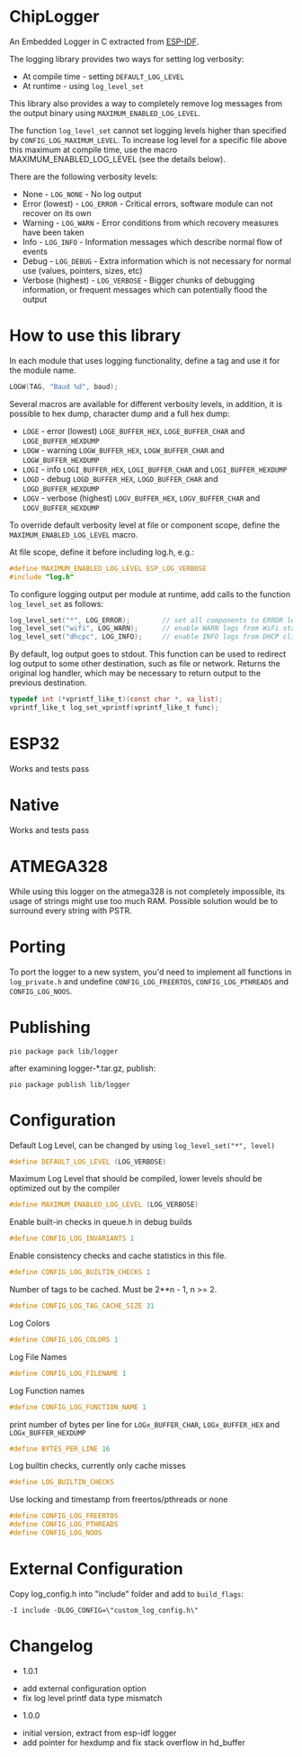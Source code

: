 # ChipLogger
An Embedded Logger in C extracted from [ESP-IDF](https://github.com/espressif/esp-idf/tree/master/components/log).

The logging library provides two ways for setting log verbosity:
* At compile time - setting `DEFAULT_LOG_LEVEL`
* At runtime - using `log_level_set`

This library also provides a way to completely remove log messages from the output binary using `MAXIMUM_ENABLED_LOG_LEVEL`.

The function `log_level_set` cannot set logging levels higher than specified by `CONFIG_LOG_MAXIMUM_LEVEL`. To increase log level for a specific file above this maximum at compile time, use the macro MAXIMUM_ENABLED_LOG_LEVEL (see the details below).

There are the following verbosity levels:
* None - `LOG_NONE` - No log output
* Error (lowest) - `LOG_ERROR` - Critical errors, software module can not recover on its own
* Warning - `LOG_WARN` - Error conditions from which recovery measures have been taken
* Info - `LOG_INFO` - Information messages which describe normal flow of events
* Debug - `LOG_DEBUG` - Extra information which is not necessary for normal use (values, pointers, sizes, etc)
* Verbose (highest) - `LOG_VERBOSE` -  Bigger chunks of debugging information, or frequent messages which can potentially flood the output

# How to use this library

In each module that uses logging functionality, define a tag and use it for the module name.

```c
LOGW(TAG, "Baud %d", baud);
```

Several macros are available for different verbosity levels, in addition, it is possible to hex dump, character dump and a full hex dump:

* `LOGE` - error (lowest) `LOGE_BUFFER_HEX`, `LOGE_BUFFER_CHAR` and `LOGE_BUFFER_HEXDUMP`
* `LOGW` - warning `LOGW_BUFFER_HEX`, `LOGW_BUFFER_CHAR` and `LOGW_BUFFER_HEXDUMP`
* `LOGI` - info `LOGI_BUFFER_HEX`, `LOGI_BUFFER_CHAR` and `LOGI_BUFFER_HEXDUMP`
* `LOGD` - debug `LOGD_BUFFER_HEX`, `LOGD_BUFFER_CHAR` and `LOGD_BUFFER_HEXDUMP`
* `LOGV` - verbose (highest) `LOGV_BUFFER_HEX`, `LOGV_BUFFER_CHAR` and `LOGV_BUFFER_HEXDUMP`

To override default verbosity level at file or component scope, define the `MAXIMUM_ENABLED_LOG_LEVEL` macro.

At file scope, define it before including log.h, e.g.:

```c
#define MAXIMUM_ENABLED_LOG_LEVEL ESP_LOG_VERBOSE
#include "log.h"
```

To configure logging output per module at runtime, add calls to the function `log_level_set` as follows:

```c
log_level_set("*", LOG_ERROR);        // set all components to ERROR level
log_level_set("wifi", LOG_WARN);      // enable WARN logs from WiFi stack
log_level_set("dhcpc", LOG_INFO);     // enable INFO logs from DHCP client
```

By default, log output goes to stdout. This function can be used to redirect log
output to some other destination, such as file or network. Returns the original
log handler, which may be necessary to return output to the previous destination.
 
```c
typedef int (*vprintf_like_t)(const char *, va_list);
vprintf_like_t log_set_vprintf(vprintf_like_t func);
```

# ESP32
Works and tests pass

# Native
Works and tests pass

# ATMEGA328
While using this logger on the atmega328 is not completely impossible, its usage of strings might use too much RAM. Possible solution would be to surround every string with PSTR.

# Porting
To port the logger to a new system, you'd need to implement all functions in `log_private.h` and undefine  `CONFIG_LOG_FREERTOS`, `CONFIG_LOG_PTHREADS` and `CONFIG_LOG_NOOS`.

# Publishing
```
pio package pack lib/logger
```
after examining logger-*.tar.gz, publish:
```
pio package publish lib/logger
```

# Configuration

Default Log Level, can be changed by using `log_level_set("*", level)`
```c
#define DEFAULT_LOG_LEVEL (LOG_VERBOSE)
```

Maximum Log Level that should be compiled, lower levels should be optimized out by the compiler
```c
#define MAXIMUM_ENABLED_LOG_LEVEL (LOG_VERBOSE)
```

Enable built-in checks in queue.h in debug builds
```c
#define CONFIG_LOG_INVARIANTS 1
```

Enable consistency checks and cache statistics in this file.
```c
#define CONFIG_LOG_BUILTIN_CHECKS 1
```

Number of tags to be cached. Must be 2**n - 1, n >= 2.
```c
#define CONFIG_LOG_TAG_CACHE_SIZE 31
```

Log Colors
```c
#define CONFIG_LOG_COLORS 1
```

Log File Names
```c
#define CONFIG_LOG_FILENAME 1
```

Log Function names
```c
#define CONFIG_LOG_FUNCTION_NAME 1
```

print number of bytes per line for `LOGx_BUFFER_CHAR`,  `LOGx_BUFFER_HEX` and `LOGx_BUFFER_HEXDUMP`
```c
#define BYTES_PER_LINE 16
```

Log builtin checks, currently only cache misses
```c
#define LOG_BUILTIN_CHECKS
```

Use locking and timestamp from freertos/pthreads or none
```c
#define CONFIG_LOG_FREERTOS
#define CONFIG_LOG_PTHREADS
#define CONFIG_LOG_NOOS
```

# External Configuration
Copy log_config.h into "include" folder and add to `build_flags`:
```
-I include -DLOG_CONFIG=\"custom_log_config.h\"
```


# Changelog

* 1.0.1
- add external configuration option
- fix log level printf data type mismatch


* 1.0.0 
- initial version, extract from esp-idf logger
- add pointer for hexdump and fix stack overflow in hd_buffer
